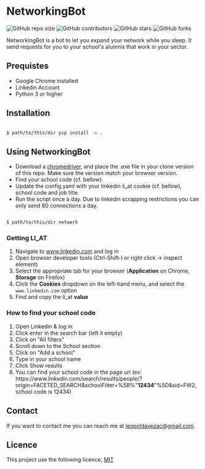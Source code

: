# NetworkingBot

![GitHub repo size](https://img.shields.io/github/repo-size/leopoldavezac/LinkedInNetworkingBot)
![GitHub contributors](https://img.shields.io/github/contributors/leopoldavezac/LinkedInNetworkingBot)
![GitHub stars](https://img.shields.io/github/stars/leopoldavezac/LinkedInNetworkingBot?style=social)
![GitHub forks](https://img.shields.io/github/forks/leopoldavezac/LinkedInNetworkingBot?style=social)

NetworkingBot is a bot to let you expand your network while you sleep. It send requests for you to your school's alumnis that work in your sector.  

## Prequistes

- Google Chrome installed
- Linkedin Account
- Python 3 or higher

## Installation

```bash

$ path/to/this/dir pip install -e .

```

## Using NetworkingBot


- Download a [chromedriver](https://chromedriver.chromium.org/downloads), and place the .exe file in your clone version of this repo. Make sure the version match your browser version.
- Find your school code (cf. bellow).
- Update the config.yaml with your linkedin li_at cookie (cf. bellow), school code and job title.
- Run the script once a day. Due to linkedin scrapping restrictions you can only send 80 connections a day.

```bash

$ path/to/this/dir network

```

### Getting LI_AT

1.  Navigate to www.linkedin.com and log in
2.  Open browser developer tools (Ctrl-Shift-I or right click -> inspect
    element)
3.  Select the appropriate tab for your browser (**Application** on Chrome,
    **Storage** on Firefox)
4.  Click the **Cookies** dropdown on the left-hand menu, and select the
    `www.linkedin.com` option
5.  Find and copy the li_at **value**

### How to find your school code

1. Open Linkedin & log in
2. Click enter in the search bar (left it empty)
3. Click on "All filters"
4. Scroll down to the School section
5. Click on "Add a school"
6. Type in your school name
7. Click Show results
8. You can find your school code in the page url 
(ex: https:<area>//www<area>.linkedin.com/search/results/people/?origin=FACETED_SEARCH&schoolFilter=%5B%"**12434**"%5D&sid=FW2, school code is 12434)

## Contact

If you want to contact me you can reach me at leopoldavezac@gmail.com.

## Licence

This project use the following licence, [MIT](./LICENCE)


